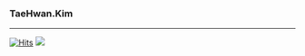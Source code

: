 ### TaeHwan.Kim
------
[![Hits](https://hits.seeyoufarm.com/api/count/incr/badge.svg?url=https%3A%2F%2Fgithub.com%2FTestFive&count_bg=%239C9C9C&title_bg=%23555555&icon=&icon_color=%23E7E7E7&title=hits&edge_flat=false)](https://hits.seeyoufarm.com)
<img src = "https://user-images.githubusercontent.com/82634048/191684915-783d9c01-a4ef-4b9d-8500-baa4bf40827f.gif">


<!--
**TestFive/TestFive** is a ✨ _special_ ✨ repository because its `README.md` (this file) appears on your GitHub profile.

Here are some ideas to get you started:

- 🔭 I’m currently working on ...
- 🌱 I’m currently learning ...
- 👯 I’m looking to collaborate on ...
- 🤔 I’m looking for help with ...
- 💬 Ask me about ...
- 📫 How to reach me: ...
- 😄 Pronouns: ...
- ⚡ Fun fact: ...
-->
